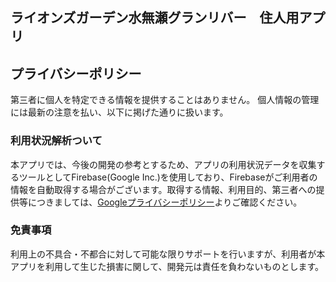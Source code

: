 ## ライオンズガーデン水無瀬グランリバー　住人用アプリ
## プライバシーポリシー

第三者に個人を特定できる情報を提供することはありません。
個人情報の管理には最新の注意を払い、以下に掲げた通りに扱います。


### 利用状況解析ついて
本アプリでは、今後の開発の参考とするため、アプリの利用状況データを収集するツールとしてFirebase(Google Inc.)を使用しており、Firebaseがご利用者の情報を自動取得する場合がございます。取得する情報、利用目的、第三者への提供等につきましては、[Googleプライバシーポリシー](https://policies.google.com/privacy?hl=ja)よりご確認ください。


### 免責事項
利用上の不具合・不都合に対して可能な限りサポートを行いますが、利用者が本アプリを利用して生じた損害に関して、開発元は責任を負わないものとします。
